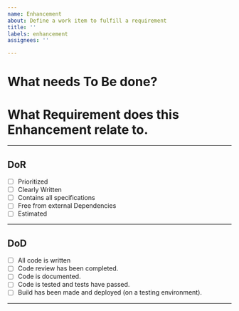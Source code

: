 ```yaml
---
name: Enhancement
about: Define a work item to fulfill a requirement
title: ''
labels: enhancement
assignees: ''

---
```


# What needs To Be done?

# What Requirement does this Enhancement relate to.

---
## DoR
- [ ] Prioritized
- [ ] Clearly Written
- [ ] Contains all specifications
- [ ] Free from external Dependencies
- [ ] Estimated
---
## DoD
- [ ] All code is written
- [ ] Code review has been completed.
- [ ] Code is documented.
- [ ] Code is tested and tests have passed.
- [ ] Build has been made and deployed (on a testing environment).
---
